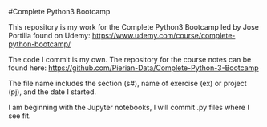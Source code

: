 #Complete Python3 Bootcamp

This repository is my work for the Complete Python3 Bootcamp led by Jose Portilla found on Udemy: https://www.udemy.com/course/complete-python-bootcamp/

The code I commit is my own. The repository for the course notes can be found here: https://github.com/Pierian-Data/Complete-Python-3-Bootcamp

The file name includes the section (s#), name of exercise (ex) or project (pj), and the date I started. 

I am beginning with the Jupyter notebooks, I will commit .py files where I see fit. 